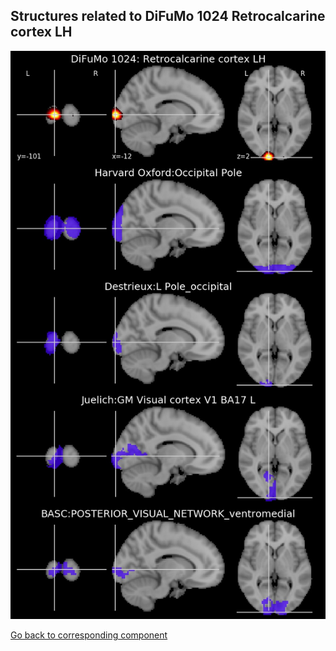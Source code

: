 


## Structures related to DiFuMo 1024 Retrocalcarine cortex LH

![839](839.jpg "Structures related to DiFuMo 1024 Retrocalcarine cortex LH")

[Go back to corresponding component](https://parietal-inria.github.io/DiFuMo/1024/html/839.html)